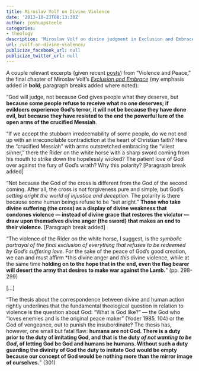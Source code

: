 ```yaml
---
title: Miroslav Volf on Divine Violence
date: '2013-10-23T08:13:38Z'
author: joshuapsteele
categories:
- theology
description: 'Miroslav Volf on divine judgment in Exclusion and Embrace: God judges because some refuse to live in God''s peace.'
url: /volf-on-divine-violence/
publicize_facebook_url: null
publicize_twitter_url: null
---
```

A couple relevant excerpts (given recent [posts](https://joshuapsteele.com/2013/10/22/down-with-the-pacifists/)) from “Violence and Peace,” the final chapter of Miroslav Volf’s *[Exclusion and Embrace](http://www.amazon.com/Exclusion-Embrace-Theological-Exploration-Reconciliation/dp/0687002826)* (my emphasis added in **bold**; paragraph breaks added where noted):

“God will judge, not because God gives people what they deserve, but **because some people refuse to receive what no one deserves; if evildoers experience God’s terror, it will not be because they have done evil, but because they have resisted to the end the powerful lure of the open arms of the crucified Messiah**.

“If we accept the stubborn irredeemability of some people, do we not end up with an irreconcilable contradiction at the heart of Christian faith? Here the “crucified Messiah” with arms outstretched embracing the “vilest sinner,” there the Rider on the white horse with a sharp sword coming from his mouth to strike down the hopelessly wicked? The patient love of God over against the fury of God’s wrath? Why this polarity? \[Paragraph break added\]

“Not because the God of the cross is different from the God of the second coming. After all, the cross is not forgiveness pure and simple, but God’s *setting aright the world of injustice and deception*. The polarity is there because some human beings refuse to be “set aright.” **Those who take divine suffering (the cross) as a display of divine weakness that condones violence — instead of divine grace that restores the violator — draw upon themselves divine anger (the sword) that makes an end to their violence.** \[Paragraph break added\]

“The violence of the Rider on the white horse, I suggest, is the *symbolic portrayal of the final exclusion of everything that refuses to be redeemed by God’s suffering love*. For the sake of the peace of God’s good creation, we can and must affirm *this divine anger and *this* divine violence, while at the same time **holding on to the hope that in the end, even the flag bearer will desert the army that desires to make war against the Lamb.**” (pp. 298-299)

\[…\]

“The thesis about the correspondence between divine and human action rightly underlines that the fundamental theological question in relation to violence is the question about God: “What is God like?” — the God who “loves enemies and is the original peace maker” (Yoder 1985, 104) or the God of vengeance, out to punish the insubordinate? The thesis has, however, one small but fatal flaw: **humans are not God. There is a duty prior to the duty of imitating God, and that is the duty *of not wanting to be God*, of letting God be God and humans be humans. Without such a duty guarding the divinity of God the duty to imitate God would be empty because our concept of God would be nothing more than the mirror image of ourselves.**” (301)